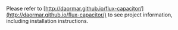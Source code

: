 Please refer to [http://daormar.github.io/flux-capacitor/](http://daormar.github.io/flux-capacitor/) to see project information, including installation instructions.
